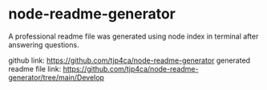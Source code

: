 # node-readme-generator

A professional readme file was generated using node index in terminal after answering questions.

github link: https://github.com/tjp4ca/node-readme-generator
generated readme file link: https://github.com/tjp4ca/node-readme-generator/tree/main/Develop
